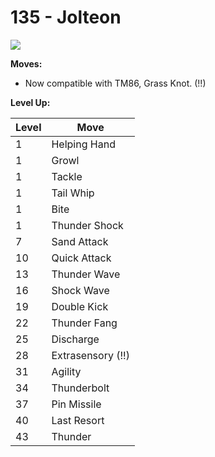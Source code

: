# 135 - Jolteon
![][135]

**Moves:**

 - Now compatible with TM86, Grass Knot. (!!)

**Level Up:**

Level | Move
---   | ---
  1   | Helping Hand
  1   | Growl
  1   | Tackle
  1   | Tail Whip
  1   | Bite
  1   | Thunder Shock
  7   | Sand Attack
 10   | Quick Attack
 13   | Thunder Wave
 16   | Shock Wave
 19   | Double Kick
 22   | Thunder Fang
 25   | Discharge
 28   | Extrasensory (!!)
 31   | Agility
 34   | Thunderbolt
 37   | Pin Missile
 40   | Last Resort
 43   | Thunder



[135]: /img/pokemon/135.png
